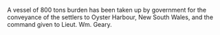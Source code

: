   A vessel of 800 tons burden has been taken up by government for the conveyance of the settlers to Oyster Harbour, New South Wales, and the command given to Lieut. Wm. Geary.